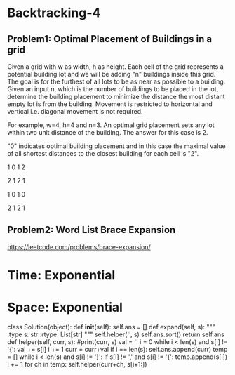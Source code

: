 # Backtracking-4

## Problem1: Optimal Placement of Buildings in a grid

Given a grid with w as width, h as height. Each cell of the grid represents a potential building lot and we will be adding "n" buildings inside this grid. The goal is for the furthest of all lots to be as near as possible to a building. Given an input n, which is the number of buildings to be placed in the lot, determine the building placement to minimize the distance the most distant empty lot is from the building. Movement is restricted to horizontal and vertical i.e. diagonal movement is not required.


For example, w=4, h=4 and n=3. An optimal grid placement sets any lot within two unit distance of the building. The answer for this case is 2.


"0" indicates optimal building placement and in this case the maximal value of all shortest distances to the closest building for each cell is "2".


1 0 1 2

2 1 2 1

1 0 1 0

2 1 2 1

## Problem2: Word List Brace Expansion 
https://leetcode.com/problems/brace-expansion/


# Time: Exponential
# Space: Exponential
class Solution(object):
    def __init__(self):
        self.ans = []
    def expand(self, s):
        """
        :type s: str
        :rtype: List[str]
        """
        self.helper('', s)
        self.ans.sort()
        return self.ans
    def helper(self, curr, s):
        #print(curr, s)
        val = ''
        i = 0
        while i < len(s) and s[i] != '{':
            val += s[i]
            i += 1
        curr = curr+val
        if i == len(s):
            self.ans.append(curr)
        temp = []
        while i < len(s) and s[i] != '}':
            if s[i] != ',' and s[i] != '{':
                temp.append(s[i])
            i += 1
        for ch in temp:
            self.helper(curr+ch, s[i+1:])
                
        
            